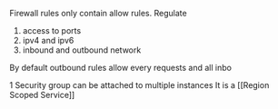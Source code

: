 Firewall rules 
only contain allow rules.
Regulate 
1. access to ports 
2. ipv4 and ipv6
3. inbound and outbound network

By default outbound rules allow every requests and all inbo

1 Security group can be attached to multiple instances
It is a [[Region Scoped Service]]

